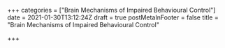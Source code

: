 +++
categories = ["Brain Mechanisms of Impaired Behavioural Control"]
date = 2021-01-30T13:12:24Z
draft = true
postMetaInFooter = false
title = "Brain Mechanisms of Impaired Behavioural Control"

+++
